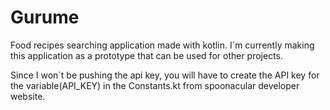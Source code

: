 # Gurume
Food recipes searching application made with kotlin. I`m currently making this application as a prototype that can be used for other projects.

Since I won`t be pushing the api key, you will have to create the API key for the variable(API_KEY) in the Constants.kt from spoonacular developer website. 
